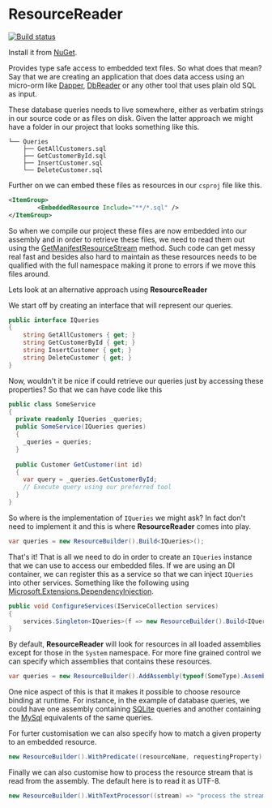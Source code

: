 # ResourceReader

[![Build status](https://bernhardrichter.visualstudio.com/ResourceReader/_apis/build/status/ResourceReader-CI)](https://bernhardrichter.visualstudio.com/ResourceReader/_build/latest?definitionId=2)

Install it from [NuGet](https://www.nuget.org/packages/ResourceReader/).

Provides type safe access to embedded text files. So what does that mean? Say that we are creating an application that does data access using an micro-orm like [Dapper](https://www.nuget.org/packages/Dapper/), [DbReader](https://www.nuget.org/packages/DbReader/) or any other tool that uses plain old SQL as input.

These database queries needs to live somewhere, either as verbatim strings in our source code or as files on disk. 
Given the latter approach we might have a folder in our project that looks something like this. 

```shell
└── Queries
    ├── GetAllCustomers.sql
    ├── GetCustomerById.sql
    ├── InsertCustomer.sql
    └── DeleteCustomer.sql
```

Further on we can embed these files as resources in our `csproj` file like this.

```xml
<ItemGroup>
		<EmbeddedResource Include="**/*.sql" />
</ItemGroup>
```

So when we compile our project these files are now embedded into our assembly and in order to retrieve these files, we need to read them out using the [GetManifestResourceStream](https://docs.microsoft.com/en-us/dotnet/api/system.reflection.assembly.getmanifestresourcestream?view=netframework-4.7.2) method. Such code can get messy real fast and besides also hard to maintain as these resources needs to be qualified with the full namespace making it prone to errors if we move this files around. 

Lets look at an alternative approach using **ResourceReader**

We start off by creating an interface that will represent our queries.

```c#
public interface IQueries
{
  	string GetAllCustomers { get; }
    string GetCustomerById { get; }
    string InsertCustomer { get; }
    string DeleteCustomer { get; }
}
```

Now, wouldn't it be nice if could retrieve our queries just by accessing these properties? So that we can have code like this

```C#
public class SomeService
{
  private readonly IQueries _queries;
  public SomeService(IQueries queries)
  {
  	_queries = queries;
  }
  	
  public Customer GetCustomer(int id)
  {
    var query = _queries.GetCustomerById;
   	// Execute query using our preferred tool
  }
}
```

So where is the implementation of `IQueries` we might ask? In fact don't need to implement it and this is where **ResourceReader** comes into play. 

```c#
var queries = new ResourceBuilder().Build<IQueries>();
```

That's it! That is all we need to do in order to create an `IQueries` instance that we can use to access our embedded files. If we are using an DI container, we can register this as a service so that we can inject `IQueries` into other services. Something like the following using [Microsoft.Extensions.DependencyInjection](https://docs.microsoft.com/en-us/aspnet/core/fundamentals/dependency-injection?view=aspnetcore-2.2).

```c#
public void ConfigureServices(IServiceCollection services)
{
	services.Singleton<IQueries>(f => new ResourceBuilder().Build<IQueries>());
}
```

By default, **ResourceReader** will look for resources in all loaded assemblies except for those in the `System` namespace. For more fine grained control we can specify which assemblies that contains these resources.

```c#
var queries = new ResourceBuilder().AddAssembly(typeof(SomeType).Assembly).Build<IQueries>();
```

One nice aspect of this is that it makes it possible to choose resource binding at runtime. For instance, in the example of database queries, we could have one assembly containing [SQLite](https://www.sqlite.org/index.html) queries and another containing the [MySql](https://en.wikipedia.org/wiki/MySQL) equivalents of the same queries. 

For furter customisation we can also specify how to match a given property to an embedded resource. 

```c#
new ResourceBuilder().WithPredicate((resourceName, requestingProperty) => true);
```

Finally we can also customise how to process the resource stream that is read from the assembly. The default here is to  read it as UTF-8.

```c#
new ResourceBuilder().WithTextProcessor((stream) => "process the stream here")
```







 